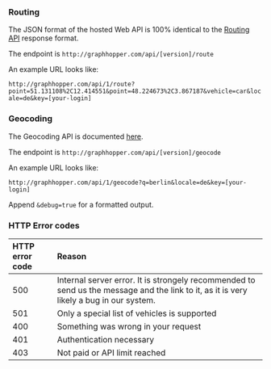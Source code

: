 ### Routing

The JSON format of the hosted Web API is 100% identical to the [Routing API](https://github.com/graphhopper/graphhopper/blob/master/docs/web/api-doc.md) response format.

The endpoint is `http://graphhopper.com/api/[version]/route`

An example URL looks like:

`http://graphhopper.com/api/1/route?point=51.131108%2C12.414551&point=48.224673%2C3.867187&vehicle=car&locale=de&key=[your-login]`

### Geocoding

The Geocoding API is documented [here](./docs-geocode.md).

The endpoint is `http://graphhopper.com/api/[version]/geocode`

An example URL looks like:

`http://graphhopper.com/api/1/geocode?q=berlin&locale=de&key=[your-login]`

Append `&debug=true` for a formatted output.

### HTTP Error codes

HTTP error code | Reason
:---------------|:------------
500             | Internal server error. It is strongely recommended to send us the message and the link to it, as it is very likely a bug in our system.
501             | Only a special list of vehicles is supported
400             | Something was wrong in your request
401             | Authentication necessary
403             | Not paid or API limit reached